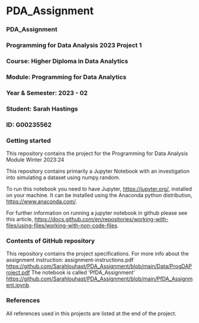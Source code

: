 # PDA_Assignment
### PDA_Assignment
### Programming for Data Analysis 2023 Project 1
### Course: Higher Diploma in Data Analytics
### Module: Programming for Data Analytics
### Year & Semester: 2023 - 02
### Student: Sarah Hastings
### ID: G00235562  

### Getting started
This repository contains the project for the Programming for Data Analysis Module Winter 2023:24

This repository contains primarily a Jupyter Notebook with an investigation into simulating a dataset using numpy.random.

To run this notebook you need to have Jupyter, https://jupyter.org/, installed on your machine. It can be installed using the Anaconda python distribution, https://www.anaconda.com/.

For further information on running a jupyter notebook in github please see this article, https://docs.github.com/en/repositories/working-with-files/using-files/working-with-non-code-files.

### Contents of GitHub repository
This repository contains the project specifications.
For more info about the assignment instruction: assignment-instructions.pdf
https://github.com/Sarahlouhast/PDA_Assignment/blob/main/Data/ProgDAProject.pdf
The notebook is called 'PfDA_Assignment' https://github.com/Sarahlouhast/PDA_Assignment/blob/main/PfDA_Assignment.ipynb.

### References
All references used in this projects are listed at the end of the project.

